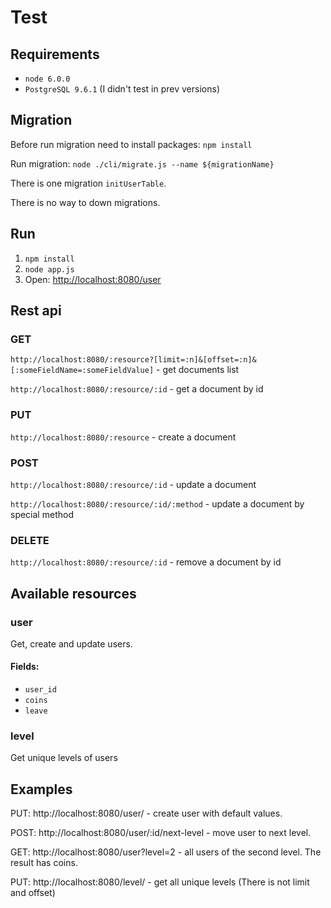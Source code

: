 # Test
## Requirements
+ `node 6.0.0`
+ `PostgreSQL 9.6.1` (I didn't test in prev versions)

## Migration
Before run migration need to install packages: `npm install`

Run migration: `node ./cli/migrate.js --name ${migrationName}`

There is one migration `initUserTable`.

There is no way to down migrations.

## Run
1. `npm install`
2. `node app.js`
3. Open: <http://localhost:8080/user>

## Rest api

### GET
`http://localhost:8080/:resource?[limit=:n]&[offset=:n]&[:someFieldName=:someFieldValue]` - get documents list

`http://localhost:8080/:resource/:id` - get a document by id

### PUT
`http://localhost:8080/:resource` - create a document

### POST
`http://localhost:8080/:resource/:id` - update a document

`http://localhost:8080/:resource/:id/:method` - update a document by special method 

### DELETE
`http://localhost:8080/:resource/:id` - remove a document by id

## Available resources

### user
Get, create and update users.
#### Fields:
* `user_id`
* `coins`
* `leave`

### level
Get unique levels of users

## Examples
PUT: http://localhost:8080/user/ - create user with default values.

POST: http://localhost:8080/user/:id/next-level - move user to next level.

GET: http://localhost:8080/user?level=2 - all users of the second level. The result has coins.

PUT: http://localhost:8080/level/ - get all unique levels (There is not limit and offset)




